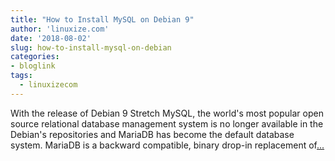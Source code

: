 ```yaml
---
title: "How to Install MySQL on Debian 9"
author: 'linuxize.com'
date: '2018-08-02'
slug: how-to-install-mysql-on-debian
categories:
- bloglink
tags:
  - linuxizecom
---
```


With the release of Debian 9 Stretch MySQL, the world's most popular open source relational database management system is no longer available in the Debian's repositories and MariaDB has become the default database system. MariaDB is a backward compatible, binary drop-in replacement of[... <i class="fas fa-external-link-alt"></i>](https://linuxize.com/post/how-to-install-mysql-on-debian-9/)

